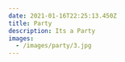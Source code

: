 ```yaml
---
date: 2021-01-16T22:25:13.450Z
title: Party
description: Its a Party
images:
  - /images/party/3.jpg
---
```

